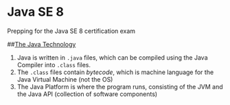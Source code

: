 # Java SE 8
Prepping for the Java SE 8 certification exam

##[The Java Technology](https://docs.oracle.com/javase/tutorial/getStarted/intro/definition.html)  
1. Java is written in `.java` files, which can be compiled using the Java Compiler into `.class` files.  
2. The `.class` files contain *bytecode*, which is machine language for the Java Virtual Machine (not the OS)  
3. The Java Platform is where the program runs, consisting of the JVM and the Java API (collection of software components)   